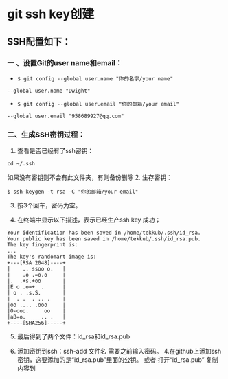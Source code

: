 # git ssh key创建

## SSH配置如下：

### 一 、设置Git的user name和email：

- `$ git config --global user.name "你的名字/your name"`

```
--global user.name "Dwight"
```


- `$ git config --global user.email "你的邮箱/your email"`


```
--global user.email "958689927@qq.com"
```


### 二、生成SSH密钥过程：

1. 查看是否已经有了ssh密钥：

```
cd ~/.ssh
```

如果没有密钥则不会有此文件夹，有则备份删除
2. 生存密钥：

```
$ ssh-keygen -t rsa -C "你的邮箱/your email"
```


3. 按3个回车，密码为空。

4. 在终端中显示以下描述，表示已经生产ssh key 成功；

```
Your identification has been saved in /home/tekkub/.ssh/id_rsa.
Your public key has been saved in /home/tekkub/.ssh/id_rsa.pub.
The key fingerprint is:
...
The key's randomart image is:
+---[RSA 2048]----+
|    .. ssoo o.   |
|    .o .=o.o     |
|.  .+s.+oo       |
|E o .o=+  .      |
| o . .s.S.       |
|  . .  . .. .    |
|oo .... .ooo     |
|O-ooo.     oo    |
|aB=o.     .. .   |
+----[SHA256]-----+
```


5. 最后得到了两个文件：id_rsa和id_rsa.pub

6. 添加密钥到ssh：ssh-add 文件名
需要之前输入密码。
4.在github上添加ssh密钥，这要添加的是“id_rsa.pub”里面的公钥。
或者 打开“id_rsa.pub” 复制内容到
